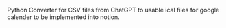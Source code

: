 Python Converter for CSV files from ChatGPT to usable ical files for google calender to be implemented into notion. 
